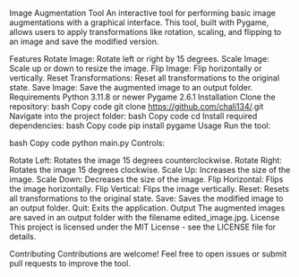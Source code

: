 Image Augmentation Tool
An interactive tool for performing basic image augmentations with a graphical interface. This tool, built with Pygame, allows users to apply transformations like rotation, scaling, and flipping to an image and save the modified version.

Features
Rotate Image: Rotate left or right by 15 degrees.
Scale Image: Scale up or down to resize the image.
Flip Image: Flip horizontally or vertically.
Reset Transformations: Reset all transformations to the original state.
Save Image: Save the augmented image to an output folder.
Requirements
Python 3.11.8 or newer
Pygame 2.6.1
Installation
Clone the repository:
bash
Copy code
git clone https://github.com/chali134/<repository-name>.git
Navigate into the project folder:
bash
Copy code
cd <repository-name>
Install required dependencies:
bash
Copy code
pip install pygame
Usage
Run the tool:

bash
Copy code
python main.py
Controls:

Rotate Left: Rotates the image 15 degrees counterclockwise.
Rotate Right: Rotates the image 15 degrees clockwise.
Scale Up: Increases the size of the image.
Scale Down: Decreases the size of the image.
Flip Horizontal: Flips the image horizontally.
Flip Vertical: Flips the image vertically.
Reset: Resets all transformations to the original state.
Save: Saves the modified image to an output folder.
Quit: Exits the application.
Output
The augmented images are saved in an output folder with the filename edited_image.jpg.
License
This project is licensed under the MIT License - see the LICENSE file for details.

Contributing
Contributions are welcome! Feel free to open issues or submit pull requests to improve the tool.
